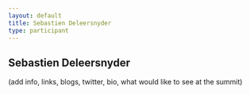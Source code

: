 ```yaml
---
layout: default
title: Sebastien Deleersnyder
type: participant
---
```


## Sebastien Deleersnyder

(add info, links, blogs, twitter, bio, what would like to see at the summit)
